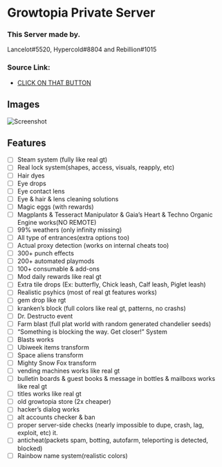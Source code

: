 # Growtopia Private Server

### This Server made by.
Lancelot#5520, Hypercold#8804 and Rebillion#1015

### Source Link:
- [CLICK ON THAT BUTTON]()

## Images
![Screenshot](https://freeimage.host/i/HkvZfQs)

## Features
- [ ]  Steam system (fully like real gt)
- [ ]  Real lock system(shapes, access, visuals, reapply, etc)
- [ ]  Hair dyes
- [ ]  Eye drops
- [ ]  Eye contact lens
- [ ]  Eye & hair & lens cleaning solutions
- [ ]  Magic eggs (with rewards)
- [ ]  Magplants & Tesseract Manipulator & Gaia’s Heart & Techno Organic Engine works(NO REMOTE)
- [ ]  99% weathers (only infinity missing)
- [ ]  All type of entrances(extra options too)
- [ ]  Actual proxy detection (works on internal cheats too)
- [ ]  300+ punch effects
- [ ]  200+ automated playmods
- [ ]  100+ consumable & add-ons
- [ ]  Mod daily rewards like real gt
- [ ]  Extra tile drops (Ex: butterfly, Chick leash, Calf leash, Piglet leash)
- [ ]  Realistic psyhics (most of real gt features works)
- [ ]  gem drop like rgt
- [ ]  kranken’s block (full colors like real gt, patterns, no crashs)
- [ ]  Dr. Destructo event
- [ ]  Farm blast (full plat world with random generated chandelier seeds)
- [ ]  “Something is blocking the way. Get closer!” System
- [ ]  Blasts works
- [ ]  Ubiweek items transform
- [ ]  Space aliens transform
- [ ]  Mighty Snow Fox transform
- [ ]  vending machines works like real gt
- [ ]  bulletin boards & guest books & message in bottles & mailboxs works like real gt
- [ ]  titles works like real gt
- [ ]  old growtopia store (2x cheaper)
- [ ]  hacker’s dialog works
- [ ]  alt accounts checker & ban
- [ ]  proper server-side checks (nearly impossible to dupe, crash, lag, exploit, etc) it.
- [ ]  anticheat(packets spam, botting, autofarm, teleporting is detected, blocked)
- [ ]  Rainbow name system(realistic colors)
